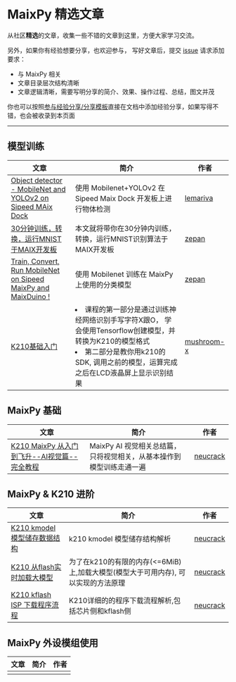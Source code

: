 MaixPy 精选文章
===========


从社区**精选**的文章，收集一些不错的文章到这里，方便大家学习交流。

另外，如果你有经验想要分享，也欢迎参与， 写好文章后，提交 [issue](https://github.com/sipeed/MaixPy_DOC/issues) 请求添加
要求：
* 与 MaixPy 相关
* 文章目录层次结构清晰
* 文章逻辑清晰，需要写明分享的简介、效果、操作过程、总结，图文并茂

你也可以按照[参与经验分享/分享模板](../share/my_share/README.md)直接在文档中添加经验分享，如果写得不错，也会被收录到本页面


-----------


## 模型训练

| 文章 | 简介 | 作者 |
| --  |  --  | --  |
| [Object detector - MobileNet and YOLOv2 on Sipeed MAix Dock](https://lemariva.com/blog/2020/01/maixpy-object-detector-mobilenet-and-yolov2-sipeed-maix-dock)| 使用 Mobilenet+YOLOv2 在 Sipeed Maix Dock 开发板上进行物体检测 | [lemariva](https://github.com/lemariva) |
| [30分钟训练，转换，运行MNIST于MAIX开发板](https://blog.sipeed.com/p/518.html)| 本文就将带你在30分钟内训练，转换，运行MNIST识别算法于MAIX开发板  |[zepan](https://github.com/zepan) | 
|[Train, Convert, Run MobileNet on Sipeed MaixPy and MaixDuino !](https://blog.sipeed.com/p/680.html) | 使用 Mobilenet 训练在 MaixPy 上使用的分类模型 |[zepan](https://github.com/zepan)  |
| [K210基础入门](https://github.com/mushroom-x/K210_Tutorial) | <li>课程的第一部分是通过训练神经网络识别手写字符X跟O， 学会使用Tensorflow创建模型，并转换为K210的模型格式</li><li>第二部分是教你用k210的SDK, 调用之前的模型，运算完成之后在LCD液晶屏上显示识别结果</li>| [mushroom-x](https://github.com/mushroom-x)        |



## MaixPy 基础

| 文章 | 简介 | 作者 |
| --  |  --  | --  |
| [K210 MaixPy 从入门到飞升--AI视觉篇--完全教程](https://neucrack.com/p/325)     | MaixPy AI 视觉相关总结篇，只将视觉相关，从基本操作到模型训练走通一遍  |  [neucrack](https://github.com/neutree)       |


## MaixPy & K210 进阶

| 文章 | 简介 | 作者 |
| --  |  --  | --  |
| [K210 kmodel 模型储存数据结构](https://neucrack.com/p/307)     |  k210 kmodel 模型储存结构解析 |  [neucrack](https://github.com/neutree)   |
| [K210 从flash实时加载大模型](https://neucrack.com/p/313)     |  为了在k210的有限的内存(<=6MiB)上,加载大模型(模型大于可用内存), 可以实现的方法原理  |  [neucrack](https://github.com/neutree)   |
| [K210 kflash ISP 下载程序流程](https://neucrack.com/p/312)     |  K210详细的的程序下载流程解析,包括芯片侧和kflash侧 |  [neucrack](https://github.com/neutree)   |




## MaixPy 外设模组使用


| 文章 | 简介 | 作者 |
| --  |  --  | --  |
|     |      |     |


